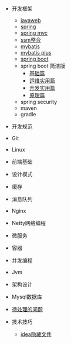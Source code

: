 - 开发框架

  - [javaweb](Framework/javaweb.md)
  - [spring](Framework/spring.md)
  - [spring mvc](Framework/springmvc.md)
  - [ssm整合](Framework/ssm.md)
  - [mybatis](Framework/mybatis.md)
  - [mybatis plus](Framework/mybatisplus)
  - [spring boot](Framework/springboot.md)
  - spring boot 简洁版
    - [基础篇](Framework/springboot基础篇.md)
    - [运维实用篇](Framework/springboot运维实用篇.md)
    - [开发实用篇](Framework/springboot开发实用篇.md)
    - [原理篇](Framework/springboot原理篇.md)
  - spring security
  - maven
  - gradle

- 开发规范

- Git

- Linux

- 前端基础

- 设计模式

- 缓存

- 消息队列

- Nginx

- Netty网络编程

- 微服务

- 容器

- 并发编程

- Jvm

- 架构设计

- Mysql数据库

- [待处理的问题](question/待解决的问题.md)

- 技术技巧

  - [idea隐藏文件](skill/idea隐藏文件.md)
  
  